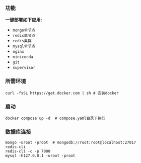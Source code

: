 ### 功能

**一键部署如下应用:**

* `mongo单节点`
* `redis单节点`
* `redis集群`
* `mysql单节点`
* `nginx`
* `miniconda`
* `git`
* `supervisor`

### 所需环境

```shell
curl -fsSL https://get.docker.com | sh # 安装docker
```

### 启动

```shell
docker compose up -d  # compose.yaml目录下执行
```

### 数据库连接

```shell
mongo -uroot -proot  # mongodb://root:root@localhost:27017 
redis-cli
redis-cli -c -p 7000
mysql -h127.0.0.1 -uroot -proot
```
